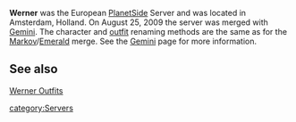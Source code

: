 **Werner** was the European [PlanetSide](PlanetSide.md) Server
and was located in Amsterdam, Holland. On August 25, 2009 the server was
merged with [Gemini](Gemini.md). The character and
[outfit](Outfit.md) renaming methods are the same as for the
[Markov](Markov.md)/[Emerald](Emerald.md) merge. See the
[Gemini](Gemini.md) page for more information.

## See also

[Werner Outfits](:Category:Werner_Outfits)

[category:Servers](category:Servers.md)
